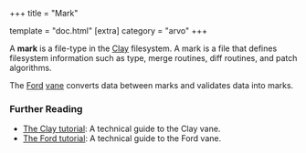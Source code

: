 +++
title = "Mark"

template = "doc.html"
[extra]
category = "arvo"
+++

A **mark** is a file-type in the [Clay](../clay) filesystem. A mark is a file that defines filesystem information such as type, merge routines, diff routines, and patch algorithms.

The [Ford](../ford) [vane](../vane) converts data between marks and validates data into marks.


### Further Reading

- [The Clay tutorial](@/docs/tutorials/arvo/clay.md): A technical guide to the Clay vane.
- [The Ford tutorial](@/docs/tutorials/arvo/ford.md): A technical guide to the Ford vane.
